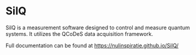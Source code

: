 # SilQ

SilQ is a measurement software designed to control and measure quantum systems. It utilizes the QCoDeS data acquisition framework.

Full documentation can be found at https://nulinspiratie.github.io/SilQ/
